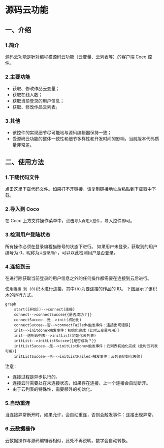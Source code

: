 # 源码云功能

## 一、介绍

### 1.简介

源码云功能是针对编程猫源码云功能（云变量、云列表等）的客户端 Coco 控件。

### 2.主要功能

- 获取、修改作品云变量；
- 获取在线人数；
- 获取当前登录的用户信息；
- 获取、修改作品云列表。

### 3.其他

- 该控件的实现细节尽可能地与源码编辑器保持一致；
- 受源码云功能的整体一致性和细节多样性和开发时间的影响，当前版本代码质量非常差。

## 二、使用方法

### 1.下载代码文件

点击<a href="https://gitee.com/slightning/Coco-Widget-Kitten-Cloud-Function/raw/main/%E4%B8%BB%E4%BD%93.js" download="源码云功能.js">这里</a>下载代码文件。如果打不开链接，请复制链接地址后粘贴到下载器中下载。

### 2.导入到 Coco

在 Coco 上方文件操作菜单中，点击`导入自定义控件`，导入控件即可。

### 3.检测用户登陆状态

所有操作必须在登录编程猫账号的状态下进行。
如果用户未登录，获取到的用户编号为 0，昵称为`未登录用户`，可以以此检测用户是否登录。

### 4.连接到云

在进行除获取当前登录的用户信息之外的任何操作都需要在连接到云后进行。

使用`连接 到 (0)`积木进行连接，其中`(0)`为要连接的作品的 ID。
下图展示了该积木的运行方式。

```mermaid
graph
    start([开始])-->connect(连接)
    connect-->connectSuccee{{是否成功？}}
    connectSuccee--是-->init(初始化)
    connectSuccee--否-->connectFailed>触发事件：连接出现错误]
    init-->initdone>触发事件：初始化完成（此时云变量可用）]
    init--遇到云列表-->initList(初始化云列表)
    initList-->initListSuccee{{是否成功？}}
    initListSuccee--是-->initListDone>触发事件：云列表初始化完成（此时云列表可用）]
    initListSuccee--否-->initListFailed>触发事件：云列表初始化失败]
```

注意：
- 连接过程是异步执行的。
- 连接云时需要处在未连接状态，如果存在连接，上一个连接会自动断开。
- 由于云列表的特殊性，需要额外的初始化。

### 5.自动重连

当连接异常断开时，如果允许，会自动重连，否则会触发事件：连接出现异常。

### 6.云数据操作

云数据操作与源码编辑器相似，此处不再说明。数字会自动转换。
